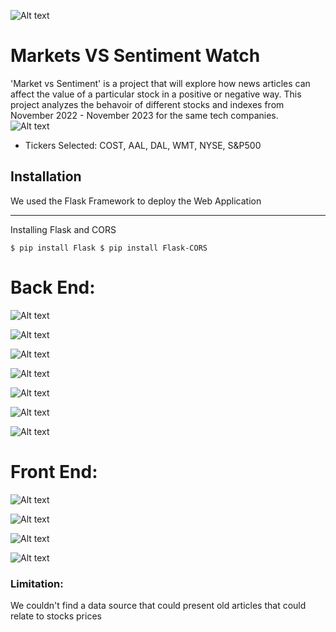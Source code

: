 ![Alt text](image.png)

# Markets VS Sentiment Watch


'Market vs Sentiment' is a project that will explore how news articles can affect the value of a particular stock in a positive or negative way. This project analyzes the behavoir of different stocks and indexes from November 2022 - November 2023
for the same tech companies.  
![Alt text](image-1.png)

- Tickers Selected: COST, AAL, DAL, WMT, NYSE, S&P500 




## Installation
We used the Flask Framework to deploy the Web Application
***
Installing Flask and CORS

``
$ pip install Flask
$ pip install Flask-CORS
``


# Back End:

![Alt text](image-7.png)

![Alt text](image-5.png)

![Alt text](image-8.png)

![Alt text](image-9.png)

![Alt text](image-12.png)

![Alt text](image-13.png)

![Alt text](image-15.png)


# Front End:

![Alt text](image-10.png)

![Alt text](image-11.png)

![Alt text](image-14.png)

![Alt text](image-16.png)


### Limitation: 
We couldn't find a data source that could present old articles that could relate to stocks prices

